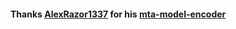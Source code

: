 #### Thanks [AlexRazor1337](https://github.com/AlexRazor1337) for his [mta-model-encoder](https://github.com/AlexRazor1337/mta-model-encoder)
